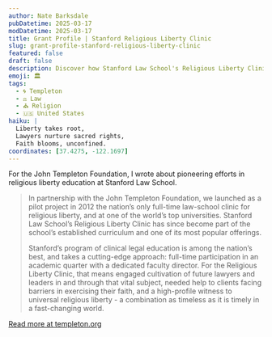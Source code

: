```yaml
---
author: Nate Barksdale
pubDatetime: 2025-03-17
modDatetime: 2025-03-17
title: Grant Profile | Stanford Religious Liberty Clinic
slug: grant-profile-stanford-religious-liberty-clinic
featured: false
draft: false
description: Discover how Stanford Law School's Religious Liberty Clinic, in partnership with the John Templeton Foundation, pioneers full-time legal education for defending and understanding religious freedoms.
emoji: 🏛️
tags:
  - 🌀 Templeton
  - ⚖️ Law
  - ⛪ Religion
  - 🇺🇸 United States
haiku: |
  Liberty takes root,  
  Lawyers nurture sacred rights,  
  Faith blooms, unconfined.
coordinates: [37.4275, -122.1697]
---
```


For the John Templeton Foundation, I wrote about pioneering efforts in religious liberty education at Stanford Law School.

> In partnership with the John Templeton Foundation, we launched as a pilot project in 2012 the nation’s only full-time law-school clinic for religious liberty, and at one of the world’s top universities. Stanford Law School’s Religious Liberty Clinic has since become part of the school’s established curriculum and one of its most popular offerings.
>
> Stanford’s program of clinical legal education is among the nation’s best, and takes a cutting-edge approach: full-time participation in an academic quarter with a dedicated faculty director. For the Religious Liberty Clinic, that means engaged cultivation of future lawyers and leaders in and through that vital subject, needed help to clients facing barriers in exercising their faith, and a high-profile witness to universal religious liberty - a combination as timeless as it is timely in a fast-changing world.

[Read more at templeton.org](https://www.templeton.org/grant/stanford-religious-liberty-clinic)
